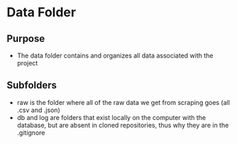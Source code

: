 # Data Folder
## Purpose
- The data folder contains and organizes all data associated with the project
## Subfolders
- raw is the folder where all of the raw data we get from scraping goes (all .csv and .json)
- db and log are folders that exist locally on the computer with the database, but are absent in cloned repositories, thus why they are in the .gitignore
